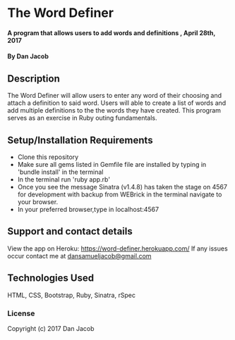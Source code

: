 # The Word Definer

#### A program that allows users to add words and definitions , April 28th, 2017

#### By Dan Jacob

## Description
The Word Definer will allow users to enter any word of their choosing and attach a definition to said word. Users will able to create a list of words and add multiple definitions to the the words they have created. This program serves as an exercise in Ruby outing fundamentals.

## Setup/Installation Requirements
* Clone this repository
* Make sure all gems listed in Gemfile file are installed by typing in 'bundle install' in the terminal
* In the terminal run 'ruby app.rb'
* Once you see the message Sinatra (v1.4.8) has taken the stage on 4567 for development with backup from WEBrick in the terminal navigate to your browser.
* In your preferred browser,type in localhost:4567

## Support and contact details
View the app on Heroku: https://word-definer.herokuapp.com/
If any issues occur contact me at dansamueljacob@gmail.com

## Technologies Used
 HTML, CSS, Bootstrap, Ruby, Sinatra, rSpec

### License
Copyright (c) 2017 Dan Jacob
